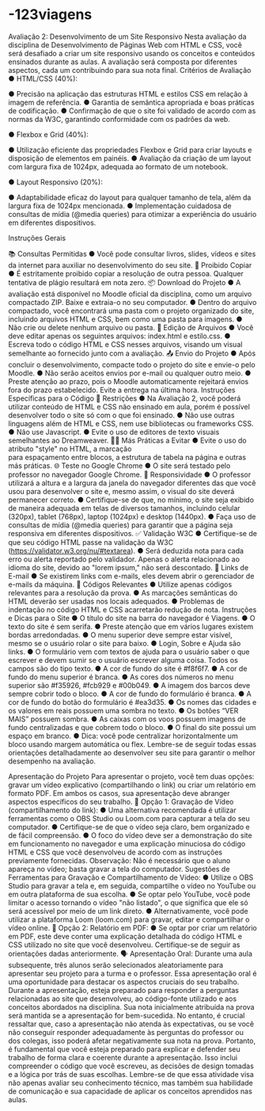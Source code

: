 # -123viagens


Avaliação 2: Desenvolvimento de um Site Responsivo
Nesta avaliação da disciplina de Desenvolvimento de Páginas Web com HTML e CSS, você será desafiado a criar um site responsivo usando os conceitos e conteúdos ensinados durante as aulas. A avaliação será composta por diferentes aspectos, cada um contribuindo para sua nota final.
Critérios de Avaliação
●	HTML/CSS (40%):

●	Precisão na aplicação das estruturas HTML e estilos CSS em relação à imagem de referência.
●	Garantia de semântica apropriada e boas práticas de codificação.
●	Confirmação de que o site foi validado de acordo com as normas da W3C, garantindo conformidade com os padrões da web.

●	Flexbox e Grid (40%):

●	Utilização eficiente das propriedades Flexbox e Grid para criar layouts e disposição de elementos em painéis. 
●	Avaliação da criação de um layout com largura fixa de 1024px, adequada ao formato de um notebook.

●	Layout Responsivo (20%):

●	Adaptabilidade eficaz do layout para qualquer tamanho de tela, além da largura fixa de 1024px mencionada.
●	Implementação cuidadosa de consultas de mídia (@media queries) para otimizar a experiência do usuário em diferentes dispositivos.

Instruções Gerais

📚 Consultas Permitidas
●	Você pode consultar livros, slides, vídeos e sites da internet para auxiliar no desenvolvimento do seu site.
🚫 Proibido Copiar
●	É estritamente proibido copiar a resolução de outra pessoa. Qualquer tentativa de plágio resultará em nota zero.
📦 Download do Projeto
●	A avaliação está disponível no Moodle oficial da disciplina, como um arquivo compactado ZIP. Baixe e extraia-o no seu computador.
●	Dentro do arquivo compactado, você encontrará uma pasta com o projeto organizado do site, incluindo arquivos HTML e CSS, bem como uma pasta para imagens.
●	Não crie ou delete nenhum arquivo ou pasta.
📄 Edição de Arquivos
●	Você deve editar apenas os seguintes arquivos: index.html e estilo.css.
●	Escreva todo o código HTML e CSS nesses arquivos, visando um visual semelhante ao fornecido junto com a avaliação.
📤 Envio do Projeto
●	Após concluir o desenvolvimento, compacte todo o projeto do site e envie-o pelo Moodle.
●	Não serão aceitos envios por e-mail ou qualquer outro meio.
●	Preste atenção ao prazo, pois o Moodle automaticamente rejeitará envios fora do prazo estabelecido. Evite a entrega na última hora.
Instruções Específicas para o Código
🚧 Restrições
●	Na Avaliação 2, você poderá utilizar conteúdo de HTML e CSS não ensinado em aula, porém é possível desenvolver todo o site só com o que foi ensinado. 
●	Não use outras linguagens além de HTML e CSS, nem use bibliotecas ou frameworks CSS. 
●	Não use Javascript.
●	Evite o uso de editores de texto visuais semelhantes ao Dreamweaver.
🙅‍♂️ Más Práticas a Evitar
●	Evite o uso do atributo "style" no HTML, a marcação <br> para espaçamento entre blocos, a estrutura de tabela na página e outras más práticas.
🌐 Teste no Google Chrome
●	O site será testado pelo professor no navegador Google Chrome.
📱 Responsividade
●	O professor utilizará a altura e a largura da janela do navegador diferentes das que você usou para desenvolver o site e, mesmo assim, o visual do site deverá permanecer correto.
●	Certifique-se de que, no mínimo, o site seja exibido de maneira adequada em telas de diversos tamanhos, incluindo celular (320px), tablet (768px), laptop (1024px) e desktop (1440px).
●	Faça uso de consultas de mídia (@media queries) para garantir que a página seja responsiva em diferentes dispositivos.
✅ Validação W3C
●	Certifique-se de que seu código HTML passe na validação da W3C (https://validator.w3.org/nu/#textarea).
●	Será deduzida nota para cada erro ou alerta reportado pelo validador. Apenas o alerta relacionado ao idioma do site, devido ao "lorem ipsum," não será descontado.
📧 Links de E-mail
●	Se existirem links com e-mails, eles devem abrir o gerenciador de e-mails da máquina.
🧐 Códigos Relevantes
●	Utilize apenas códigos relevantes para a resolução da prova.
●	As marcações semânticas do HTML deverão ser usadas nos locais adequados.
●	Problemas de indentação no código HTML e CSS acarretarão redução de nota.
Instruções e Dicas para o Site
●	O título do site na barra do navegador é Viagens.
●	O texto do site é sem serifa.
●	Preste atenção que em vários lugares existem bordas arredondadas.
●	O menu superior deve sempre estar visível, mesmo se o usuário rolar o site para baixo.
●	Login, Sobre e Ajuda são links.
●	O formulário vem com textos de ajuda para o usuário saber o que escrever e devem sumir se o usuário escrever alguma coisa. Todos os campos são do tipo texto.
●	A cor de fundo do site é #f8f6f7.
●	A cor de fundo do menu superior é branca.
●	As cores dos números no menu superior são #f35926, #fcb929 e #00b049.
●	A imagem dos barcos deve sempre cobrir todo o bloco.
●	A cor de fundo do formulário é branca.
●	A cor de fundo do botão do formulário é #ea3d35.
●	Os nomes das cidades e os valores em reais possuem uma sombra no texto.
●	Os botões “VER MAIS” possuem sombra.
●	As caixas com os voos possuem imagens de fundo centralizadas e que cobrem todo o bloco.
●	O final do site possui um espaço em branco.
●	Dica: você pode centralizar horizontalmente um bloco usando margem automática ou flex.
Lembre-se de seguir todas essas orientações detalhadamente ao desenvolver seu site para garantir o melhor desempenho na avaliação. 

Apresentação do Projeto
Para apresentar o projeto, você tem duas opções: gravar um vídeo explicativo (compartilhando o link) ou criar um relatório em formato PDF. Em ambos os casos, sua apresentação deve abranger aspectos específicos do seu trabalho.
🎥 Opção 1: Gravação de Vídeo (compartilhamento do link):
●	Uma alternativa recomendada é utilizar ferramentas como o OBS Studio ou Loom.com para capturar a tela do seu computador.
●	Certifique-se de que o vídeo seja claro, bem organizado e de fácil compreensão.
●	O foco do vídeo deve ser a demonstração do site em funcionamento no navegador e uma explicação minuciosa do código HTML e CSS que você desenvolveu de acordo com as instruções previamente fornecidas.
Observação: Não é necessário que o aluno apareça no vídeo; basta gravar a tela do computador.
Sugestões de Ferramentas para Gravação e Compartilhamento de Vídeo:
●	Utilize o OBS Studio para gravar a tela e, em seguida, compartilhe o vídeo no YouTube ou em outra plataforma de sua escolha.
●	Se optar pelo YouTube, você pode limitar o acesso tornando o vídeo "não listado", o que significa que ele só será acessível por meio de um link direto.
●	Alternativamente, você pode utilizar a plataforma Loom (loom.com) para gravar, editar e compartilhar o vídeo online.
📄 Opção 2: Relatório em PDF:
●	Se optar por criar um relatório em PDF, este deve conter uma explicação detalhada do código HTML e CSS utilizado no site que você desenvolveu. Certifique-se de seguir as orientações dadas anteriormente.
🗣️ Apresentação Oral:
Durante uma aula subsequente, três alunos serão selecionados aleatoriamente para apresentar seu projeto para a turma e o professor. Essa apresentação oral é uma oportunidade para destacar os aspectos cruciais do seu trabalho.
Durante a apresentação, esteja preparado para responder a perguntas relacionadas ao site que desenvolveu, ao código-fonte utilizado e aos conceitos abordados na disciplina. Sua nota inicialmente atribuída na prova será mantida se a apresentação for bem-sucedida.
No entanto, é crucial ressaltar que, caso a apresentação não atenda às expectativas, ou se você não conseguir responder adequadamente às perguntas do professor ou dos colegas, isso poderá afetar negativamente sua nota na prova.
Portanto, é fundamental que você esteja preparado para explicar e defender seu trabalho de forma clara e coerente durante a apresentação. Isso inclui compreender o código que você escreveu, as decisões de design tomadas e a lógica por trás de suas escolhas.
Lembre-se de que essa atividade visa não apenas avaliar seu conhecimento técnico, mas também sua habilidade de comunicação e sua capacidade de aplicar os conceitos aprendidos nas aulas.



